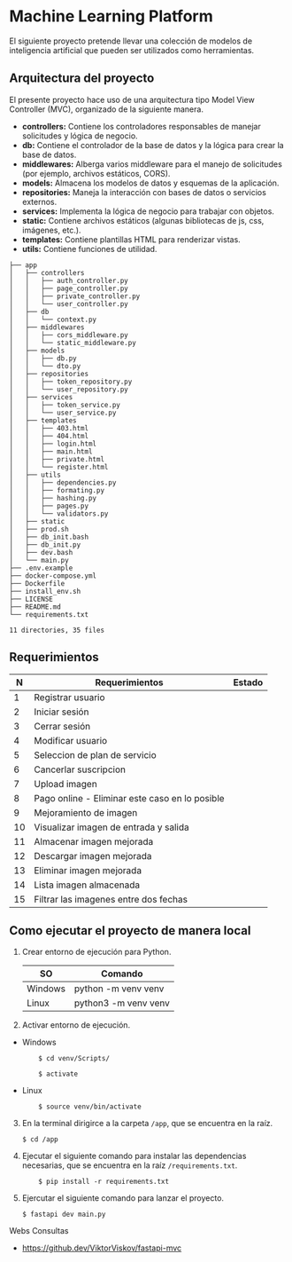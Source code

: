 # Machine Learning Platform
El siguiente proyecto pretende llevar una colección de modelos de inteligencia artificial que pueden ser utilizados como herramientas.

## Arquitectura del proyecto

El presente proyecto hace uso de una arquitectura tipo Model View Controller (MVC), organizado de la siguiente manera.

- **controllers:** Contiene los controladores responsables de manejar solicitudes y lógica de negocio.
- **db:** Contiene el controlador de la base de datos y la lógica para crear la base de datos.
- **middlewares:** Alberga varios middleware para el manejo de solicitudes (por ejemplo, archivos estáticos, CORS).
- **models:** Almacena los modelos de datos y esquemas de la aplicación.
- **repositories:** Maneja la interacción con bases de datos o servicios externos.
- **services:** Implementa la lógica de negocio para trabajar con objetos.
- **static:** Contiene archivos estáticos (algunas bibliotecas de js, css, imágenes, etc.).
- **templates:** Contiene plantillas HTML para renderizar vistas.
- **utils:** Contiene funciones de utilidad.

```
├── app
│   ├── controllers
│   │   ├── auth_controller.py
│   │   ├── page_controller.py
│   │   ├── private_controller.py
│   │   └── user_controller.py
│   ├── db
│   │   └── context.py
│   ├── middlewares
│   │   ├── cors_middleware.py
│   │   └── static_middleware.py
│   ├── models
│   │   ├── db.py
│   │   └── dto.py
│   ├── repositories
│   │   ├── token_repository.py
│   │   └── user_repository.py
│   ├── services
│   │   ├── token_service.py
│   │   └── user_service.py
│   ├── templates
│   │   ├── 403.html
│   │   ├── 404.html
│   │   ├── login.html
│   │   ├── main.html
│   │   ├── private.html
│   │   └── register.html
│   ├── utils
│   │   ├── dependencies.py
│   │   ├── formating.py
│   │   ├── hashing.py
│   │   ├── pages.py
│   │   └── validators.py
│   ├── static
│   ├── prod.sh
│   ├── db_init.bash
│   ├── db_init.py
│   ├── dev.bash
│   └── main.py
├── .env.example
├── docker-compose.yml
├── Dockerfile
├── install_env.sh
├── LICENSE
├── README.md
└── requirements.txt

11 directories, 35 files
```


## Requerimientos

| N |                Requerimientos                |    Estado    |
|---|----------------------------------------------|--------------|
|1  |Registrar usuario                             |              |
|2  |Iniciar sesión                                |              |
|3  |Cerrar sesión                                 |              |
|4  |Modificar usuario                             |              |
|5  |Seleccion de plan de servicio                 |              |
|6  |Cancerlar suscripcion                         |              |
|7  |Upload imagen                                 |              |
|8  |Pago online - Eliminar este caso en lo posible|              |
|9  |Mejoramiento de imagen                        |              |
|10 |Visualizar imagen de entrada y salida         |              |
|11 |Almacenar imagen mejorada                     |              |
|12 |Descargar imagen mejorada                     |              |
|13 |Eliminar imagen mejorada                      |              |
|14 |Lista imagen almacenada                       |              |
|15 |Filtrar las imagenes entre dos fechas         |              |

## Como ejecutar el proyecto de manera local
1. Crear entorno de ejecución para Python.

    |   SO  |      Comando       |
    |-------|--------------------|
    |Windows|python -m venv venv |
    |Linux  |python3 -m venv venv|

2. Activar entorno de ejecución.

- Windows
    ```
        $ cd venv/Scripts/
    ```
    ```
        $ activate
    ``` 
- Linux
    ```
        $ source venv/bin/activate
    ```

3. En la terminal dirigirce a la carpeta `/app`, que se encuentra en la raíz.

    ```
    $ cd /app
    ```

4. Ejecutar el siguiente comando para instalar las dependencias necesarias, que se encuentra en la raíz `/requirements.txt`.

    ```
        $ pip install -r requirements.txt
    ```

5. Ejercutar el siguiente comando para lanzar el proyecto.

    ```
    $ fastapi dev main.py
    ```

Webs Consultas
- https://github.dev/ViktorViskov/fastapi-mvc